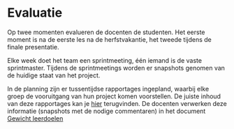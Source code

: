 # Evaluatie

Op twee momenten evalueren de docenten de studenten. Het eerste moment is na
de eerste les na de herfstvakantie, het tweede tijdens de finale presentatie.

Elke week doet het team een sprintmeeting, één iemand is de vaste sprintmaster.
Tijdens de sprintmeetings worden er snapshots genomen van de huidige staat
van het project. 

In de planning zijn er tussentijdse rapportages ingepland, waarbij elke groep de
vooruitgang van hun project komen voorstellen. De juiste inhoud van deze rapportages
kan je [hier](../deliverables/tussentijdse_presentatie.md) terugvinden. De docenten
verwerken deze informatie (snapshots met de nodige commentaren) in het document
[Gewicht leerdoelen](./gewicht_leerdoelen.md) 
  

